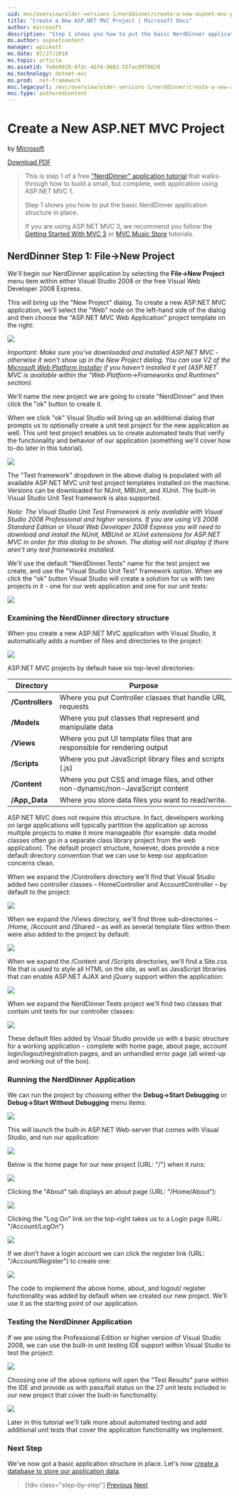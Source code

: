 ```yaml
---
uid: mvc/overview/older-versions-1/nerddinner/create-a-new-aspnet-mvc-project
title: "Create a New ASP.NET MVC Project | Microsoft Docs"
author: microsoft
description: "Step 1 shows you how to put the basic NerdDinner application structure in place."
ms.author: aspnetcontent
manager: wpickett
ms.date: 07/27/2010
ms.topic: article
ms.assetid: 7e0e9928-8fdc-4b74-9882-55fac0976628
ms.technology: dotnet-mvc
ms.prod: .net-framework
msc.legacyurl: /mvc/overview/older-versions-1/nerddinner/create-a-new-aspnet-mvc-project
msc.type: authoredcontent
---
```

Create a New ASP.NET MVC Project
====================
by [Microsoft](https://github.com/microsoft)

[Download PDF](http://aspnetmvcbook.s3.amazonaws.com/aspnetmvc-nerdinner_v1.pdf)

> This is step 1 of a free ["NerdDinner" application tutorial](introducing-the-nerddinner-tutorial.md) that walks-through how to build a small, but complete, web application using ASP.NET MVC 1.
> 
> Step 1 shows you how to put the basic NerdDinner application structure in place.
> 
> If you are using ASP.NET MVC 3, we recommend you follow the [Getting Started With MVC 3](../../older-versions/getting-started-with-aspnet-mvc3/cs/intro-to-aspnet-mvc-3.md) or [MVC Music Store](../../older-versions/mvc-music-store/mvc-music-store-part-1.md) tutorials.


## NerdDinner Step 1: File-&gt;New Project

We'll begin our NerdDinner application by selecting the **File-&gt;New Project** menu item within either Visual Studio 2008 or the free Visual Web Developer 2008 Express.

This will bring up the "New Project" dialog. To create a new ASP.NET MVC application, we'll select the "Web" node on the left-hand side of the dialog and then choose the "ASP.NET MVC Web Application" project template on the right:

![](create-a-new-aspnet-mvc-project/_static/image1.png)

*Important: Make sure you've downloaded and installed ASP.NET MVC - otherwise it won't show up in the New Project dialog. You can use V2 of the [Microsoft Web Platform Installer](https://www.microsoft.com/web/downloads/platform.aspx) if you haven't installed it yet (ASP.NET MVC is available within the "Web Platform-&gt;Frameworks and Runtimes" section).*

We'll name the new project we are going to create "NerdDinner" and then click the "ok" button to create it.

When we click "ok" Visual Studio will bring up an additional dialog that prompts us to optionally create a unit test project for the new application as well. This unit test project enables us to create automated tests that verify the functionality and behavior of our application (something we'll cover how to-do later in this tutorial).

![](create-a-new-aspnet-mvc-project/_static/image2.png)

The "Test framework" dropdown in the above dialog is populated with all available ASP.NET MVC unit test project templates installed on the machine. Versions can be downloaded for NUnit, MBUnit, and XUnit. The built-in Visual Studio Unit Test framework is also supported.

*Note: The Visual Studio Unit Test Framework is only available with Visual Studio 2008 Professional and higher versions. If you are using VS 2008 Standard Edition or Visual Web Developer 2008 Express you will need to download and install the NUnit, MBUnit or XUnit extensions for ASP.NET MVC in order for this dialog to be shown. The dialog will not display if there aren't any test frameworks installed.*

We'll use the default "NerdDinner.Tests" name for the test project we create, and use the "Visual Studio Unit Test" framework option. When we click the "ok" button Visual Studio will create a solution for us with two projects in it - one for our web application and one for our unit tests:

![](create-a-new-aspnet-mvc-project/_static/image3.png)

### Examining the NerdDinner directory structure

When you create a new ASP.NET MVC application with Visual Studio, it automatically adds a number of files and directories to the project:

![](create-a-new-aspnet-mvc-project/_static/image4.png)

ASP.NET MVC projects by default have six top-level directories:

| **Directory** | **Purpose** |
| --- | --- |
| **/Controllers** | Where you put Controller classes that handle URL requests |
| **/Models** | Where you put classes that represent and manipulate data |
| **/Views** | Where you put UI template files that are responsible for rendering output |
| **/Scripts** | Where you put JavaScript library files and scripts (.js) |
| **/Content** | Where you put CSS and image files, and other non-dynamic/non-JavaScript content |
| **/App\_Data** | Where you store data files you want to read/write. |

ASP.NET MVC does not require this structure. In fact, developers working on large applications will typically partition the application up across multiple projects to make it more manageable (for example: data model classes often go in a separate class library project from the web application). The default project structure, however, does provide a nice default directory convention that we can use to keep our application concerns clean.

When we expand the /Controllers directory we'll find that Visual Studio added two controller classes – HomeController and AccountController – by default to the project:

![](create-a-new-aspnet-mvc-project/_static/image5.png)

When we expand the /Views directory, we'll find three sub-directories – /Home, /Account and /Shared – as well as several template files within them were also added to the project by default:

![](create-a-new-aspnet-mvc-project/_static/image6.png)

When we expand the /Content and /Scripts directories, we'll find a Site.css file that is used to style all HTML on the site, as well as JavaScript libraries that can enable ASP.NET AJAX and jQuery support within the application:

![](create-a-new-aspnet-mvc-project/_static/image7.png)

When we expand the NerdDinner.Tests project we'll find two classes that contain unit tests for our controller classes:

![](create-a-new-aspnet-mvc-project/_static/image8.png)

These default files added by Visual Studio provide us with a basic structure for a working application - complete with home page, about page, account login/logout/registration pages, and an unhandled error page (all wired-up and working out of the box).

### Running the NerdDinner Application

We can run the project by choosing either the **Debug-&gt;Start Debugging** or **Debug-&gt;Start Without Debugging** menu items:

![](create-a-new-aspnet-mvc-project/_static/image9.png)

This will launch the built-in ASP.NET Web-server that comes with Visual Studio, and run our application:

![](create-a-new-aspnet-mvc-project/_static/image10.png)

Below is the home page for our new project (URL: "/") when it runs:

![](create-a-new-aspnet-mvc-project/_static/image11.png)

Clicking the "About" tab displays an about page (URL: "/Home/About"):

![](create-a-new-aspnet-mvc-project/_static/image12.png)

Clicking the "Log On" link on the top-right takes us to a Login page (URL: "/Account/LogOn")

![](create-a-new-aspnet-mvc-project/_static/image13.png)

If we don't have a login account we can click the register link (URL: "/Account/Register") to create one:

![](create-a-new-aspnet-mvc-project/_static/image14.png)

The code to implement the above home, about, and logout/ register functionality was added by default when we created our new project. We'll use it as the starting point of our application.

### Testing the NerdDinner Application

If we are using the Professional Edition or higher version of Visual Studio 2008, we can use the built-in unit testing IDE support within Visual Studio to test the project:

![](create-a-new-aspnet-mvc-project/_static/image15.png)

Choosing one of the above options will open the "Test Results" pane within the IDE and provide us with pass/fail status on the 27 unit tests included in our new project that cover the built-in functionality:

![](create-a-new-aspnet-mvc-project/_static/image16.png)

Later in this tutorial we'll talk more about automated testing and add additional unit tests that cover the application functionality we implement.

### Next Step

We've now got a basic application structure in place. Let's now [create a database to store our application data](create-a-database.md).

>[!div class="step-by-step"]
[Previous](introducing-the-nerddinner-tutorial.md)
[Next](create-a-database.md)
